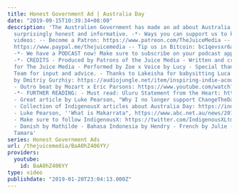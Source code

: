 ```yaml
---
title: Honest Government Ad | Australia Day
date: "2019-09-15T10:39:34+08:00"
description: 'The Australien Government has made an ad about Australia Day and it''s
  surprisingly honest and informative. -*- Ways you can support us to keep making
  videos: -- Become a Patron: https://www.patreon.com/TheJuiceMedia -- Tip us on PayPal:
  https://www.paypal.me/thejuicemedia -- Tip us in Bitcoin: bc1qevsxr6a8uytqj63fjemdyevjkctnj3tlk3r9cq
  -*- We have a PODCAST now! Make sure to subscribe on your podcast app: https://thejuicemedia.simplecast.com
  -*- CREDITS - Produced by Patrons of the Juice Media - Written and created by Giordano
  for The Juice Media - Performed by Zoe x Voice by Lucy - Special thanks to the Juice
  Team for input and advice. - Thanks to Lakeisha for babysitting Luca! - Soundtrack
  by Dmitriy Gurzhiy: https://audiojungle.net/item/inspiring-indie-acoustic/22783505?_ga=2.259100365.654306194.1547982998-1529315498.1547982998
  - Outro beat by Mozart x Eric Parsons: https://www.youtube.com/watch?v=z6JBBuNy8Oo
  -*- FURTHER READING: - Must read: Uluru Statement from the Heart: https://www.clc.org.au/files/pdf/Uluru-Statement-3.pdf
  - Great article by Luke Pearson, "Why I no longer support ChangeTheDate": https://indigenousx.com.au/category/change-the-nation/
  - Collection of IndigenousX articles about Australia Day: https://indigenousx.com.au/category/blogx/change-the-date
  - Luke Pearson, ''What is Makarrata", https://www.abc.net.au/news/2017-08-10/makarrata-explainer-yolngu-word-more-than-synonym-for-treaty/8790452
  - Make sure to follow IndigenousX: https://twitter.com/IndigenousXLtd -*- TRANSLATIONS:
  - Danish by Mathilde - Bahasa Indonesia by Hendry - French by Julie - Serbian by
  Tamara'
series: Honest Government Ads
url: /thejuicemedia/BaA0hZ406YY/
providers:
  youtube:
    id: BaA0hZ406YY
type: video
publishdate: "2019-01-20T23:04:13.000Z"
---
```

